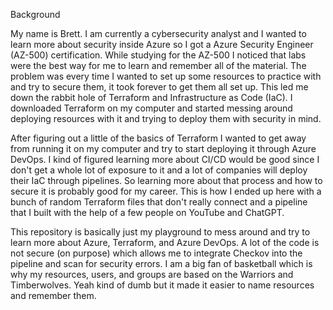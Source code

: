 Background

My name is Brett. I am currently a cybersecurity analyst and I wanted to learn more about security inside Azure so I got a Azure Security Engineer (AZ-500) certification. While studying for the AZ-500 I noticed that labs were the best way for me to learn and remember all of the material. The problem was every time I wanted to set up some resources to practice with and try to secure them, it took forever to get them all set up. This led me down the rabbit hole of Terraform and Infrastructure as Code (IaC). I downloaded Terraform on my computer and started messing around deploying resources with it and trying to deploy them with security in mind.

After figuring out a little of the basics of Terraform I wanted to get away from running it on my computer and try to start deploying it through Azure DevOps. I kind of figured learning more about CI/CD would be good since I don't get a whole lot of exposure to it and a lot of companies will deploy their IaC through pipelines. So learning more about that process and how to secure it is probably good for my career. This is how I ended up here with a bunch of random Terraform files that don't really connect and a pipeline that I built with the help of a few people on YouTube and ChatGPT. 

This repository is basically just my playground to mess around and try to learn more about Azure, Terraform, and Azure DevOps. A lot of the code is not secure (on purpose) which allows me to integrate Checkov into the pipeline and scan for security errors. I am a big fan of basketball which is why my resources, users, and groups are based on the Warriors and Timberwolves. Yeah kind of dumb but it made it easier to name resources and remember them.

